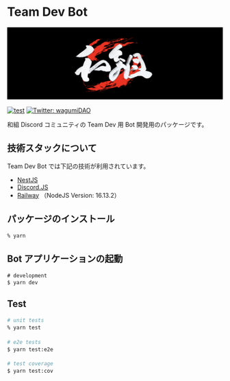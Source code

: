 # Team Dev Bot

![!image](/docs/assets/wagumi.png)

[![test](https://github.com/wagumi/community-bot/actions/workflows/dev-team-bot.yml/badge.svg)](https://github.com/wagumi/community-bot/actions/workflows/dev-team-bot.yml) [![Twitter: wagumiDAO](https://img.shields.io/twitter/follow/wagumiDAO.svg?style=social)](https://twitter.com/wagumiDAO)

和組 Discord コミュニティの Team Dev 用 Bot 開発用のパッケージです。

## 技術スタックについて

Team Dev Bot では下記の技術が利用されています。

- [NestJS](https://nestjs.com/)
- [Discord.JS](https://discord.js.org/)
- [Railway](https://railway.app/) （NodeJS Version: 16.13.2）

## パッケージのインストール

```shell
% yarn
```

## Bot アプリケーションの起動

```shell
# development
$ yarn dev
```

## Test

```bash
# unit tests
% yarn test

# e2e tests
$ yarn test:e2e

# test coverage
$ yarn test:cov
```
